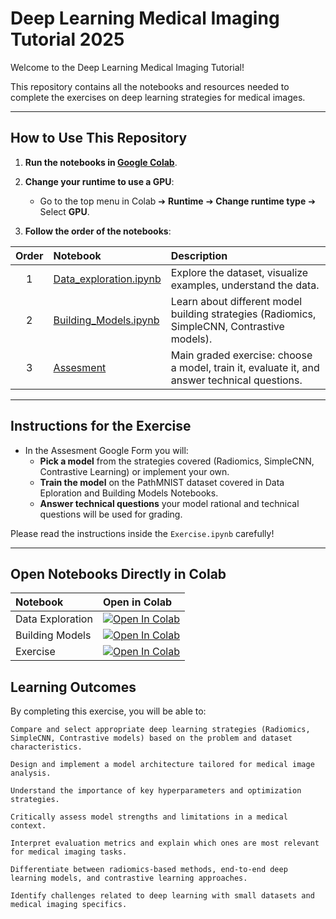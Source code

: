 # Deep Learning Medical Imaging Tutorial 2025

Welcome to the Deep Learning Medical Imaging Tutorial!

This repository contains all the notebooks and resources needed to complete the exercises on deep learning strategies for medical images.

---

## How to Use This Repository

1. **Run the notebooks in [Google Colab](https://colab.research.google.com/)**.
2. **Change your runtime to use a GPU**:
   - Go to the top menu in Colab ➔ **Runtime** ➔ **Change runtime type** ➔ Select **GPU**.

3. **Follow the order of the notebooks**:

| Order | Notebook | Description |
|:-----:|:---------|:------------|
| 1 | [Data_exploration.ipynb](https://colab.research.google.com/github/KristoferLintonReid/DeepLearningMedicalImageTutorial2025/blob/main/Data_exploration.ipynb) | Explore the dataset, visualize examples, understand the data. |
| 2 | [Building_Models.ipynb](https://colab.research.google.com/github/KristoferLintonReid/DeepLearningMedicalImageTutorial2025/blob/main/Building_Models.ipynb) | Learn about different model building strategies (Radiomics, SimpleCNN, Contrastive models). |
| 3 | [Assesment](https://forms.gle/GCg7dHvZZAe8nrMW8) | Main graded exercise: choose a model, train it, evaluate it, and answer technical questions. |

---

## Instructions for the Exercise

- In the Assesment Google Form you will:
  - **Pick a model** from the strategies covered (Radiomics, SimpleCNN, Contrastive Learning) or implement your own.
  - **Train the model** on the PathMNIST dataset covered in Data Eploration and Building Models Notebooks.
  - **Answer technical questions** your model rational and technical questions will be used for grading.
  
Please read the instructions inside the `Exercise.ipynb` carefully!

---

## Open Notebooks Directly in Colab

| Notebook | Open in Colab |
|:---------|:--------------|
| Data Exploration | [![Open In Colab](https://colab.research.google.com/assets/colab-badge.svg)](https://colab.research.google.com/github/KristoferLintonReid/DeepLearningMedicalImageTutorial2025/blob/main/Data_exploration.ipynb) |
| Building Models | [![Open In Colab](https://colab.research.google.com/assets/colab-badge.svg)](https://colab.research.google.com/github/KristoferLintonReid/DeepLearningMedicalImageTutorial2025/blob/main/Building_Models.ipynb) |
| Exercise | [![Open In Colab](https://colab.research.google.com/assets/colab-badge.svg)](https://colab.research.google.com/github/KristoferLintonReid/DeepLearningMedicalImageTutorial2025/blob/main/Exercise.ipynb) |


## Learning Outcomes

By completing this exercise, you will be able to:

    Compare and select appropriate deep learning strategies (Radiomics, SimpleCNN, Contrastive models) based on the problem and dataset characteristics.

    Design and implement a model architecture tailored for medical image analysis.

    Understand the importance of key hyperparameters and optimization strategies.

    Critically assess model strengths and limitations in a medical context.

    Interpret evaluation metrics and explain which ones are most relevant for medical imaging tasks.

    Differentiate between radiomics-based methods, end-to-end deep learning models, and contrastive learning approaches.

    Identify challenges related to deep learning with small datasets and medical imaging specifics.
